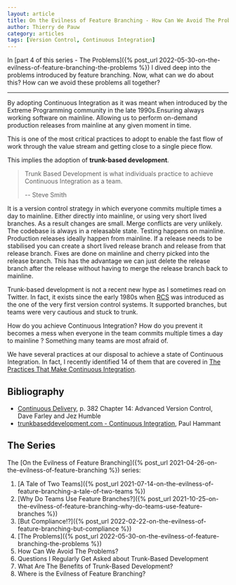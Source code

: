 ```yaml
---
layout: article
title: On the Evilness of Feature Branching - How Can We Avoid The Problems?
author: Thierry de Pauw
category: articles
tags: [Version Control, Continuous Integration]
---
```


In [part 4 of this series - The Problems]({% post_url 2022-05-30-on-the-evilness-of-feature-branching-the-problems %}) I
dived deep into the problems introduced by feature branching. Now, what can we do about this? How can we avoid these problems all together?

---

By adopting Continuous Integration as it was meant when introduced by the Extreme Programming community in the late 1990s.Ensuring always working software on mainline. Allowing us to perform on-demand production releases from mainline at any given moment in time.

This is one of the most critical practices to adopt to enable the fast flow of work through the value stream and getting close to a single piece flow.

This implies the adoption of **trunk-based development**.

> Trunk Based Development is what individuals practice to achieve Continuous Integration as a team.
>
> -- Steve Smith

It is a version control strategy in which everyone commits multiple times a day to mainline. Either directly into mainline, or using very short lived branches. As a result changes are small. Merge conflicts are very unlikely. The codebase is always in a releasable state. Testing happens on mainline. Production releases ideally happen from mainline. If a release needs to be
stabilised you can create a short lived release branch and release from that release branch. Fixes are done on mainline and cherry picked into the release branch. This has the advantage we can just delete the release branch after the release without having to merge the release branch back to mainline.

Trunk-based development is not a recent new hype as I sometimes read on Twitter. In fact, it exists since the early 1980s when
[RCS](https://en.wikipedia.org/wiki/Revision_Control_System) was introduced as the one of the very first version control systems. It supported branches, but teams were very cautious and stuck to trunk.

How do you achieve Continuous Integration? How do you prevent it becomes a mess when everyone in the team commits multiple times a day to mainline ? Something many teams are most afraid of.

We have several practices at our disposal to achieve a state of Continuous Integration. In fact, I recently identified 14 of them that are covered in [The Practices That Make Continuous Integration]().

## Bibliography

- [Continuous Delivery](https://www.goodreads.com/book/show/8686650-continuous-delivery), p. 382 Chapter 14: Advanced Version Control, Dave Farley and Jez Humble
- [trunkbaseddevelopment.com - Continuous Integration](https://trunkbaseddevelopment.com/continuous-integration/), Paul Hammant

## The Series

The [On the Evilness of Feature Branching]({% post_url 2021-04-26-on-the-evilness-of-feature-branching %}) series:

1. [A Tale of Two Teams]({% post_url 2021-07-14-on-the-evilness-of-feature-branching-a-tale-of-two-teams %})
2. [Why Do Teams Use Feature Branches?]({% post_url 2021-10-25-on-the-evilness-of-feature-branching-why-do-teams-use-feature-branches %})
3. [But Compliance!?]({% post_url 2022-02-22-on-the-evilness-of-feature-branching-but-compliance %})
4. [The Problems]({% post_url 2022-05-30-on-the-evilness-of-feature-branching-the-problems %})
5. How Can We Avoid The Problems?
6. Questions I Regularly Get Asked about Trunk-Based Development
7. What Are The Benefits of Trunk-Based Development?
8. Where is the Evilness of Feature Branching?
